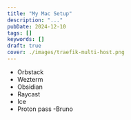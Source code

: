 ```yaml
---
title: "My Mac Setup"
description: "..."
pubDate: 2024-12-10
tags: []
keywords: []
draft: true
cover: ./images/traefik-multi-host.png
---
```


- Orbstack
- Wezterm
- Obsidian
- Raycast
- Ice
- Proton pass
  -Bruno
